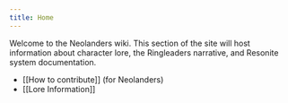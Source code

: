 ```yaml
---
title: Home
---
```


Welcome to the Neolanders wiki. This section of the site will host information about character lore, the Ringleaders narrative, and Resonite system documentation.

- [[How to contribute]] (for Neolanders)
- [[Lore Information]]